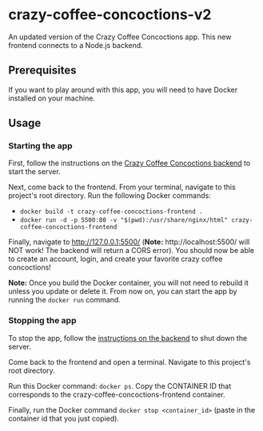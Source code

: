 # crazy-coffee-concoctions-v2
An updated version of the Crazy Coffee Concoctions app. This new frontend connects to a Node.js backend.

## Prerequisites

If you want to play around with this app, you will need to have Docker installed on your machine.

## Usage

### Starting the app

First, follow the instructions on the [Crazy Coffee Concoctions backend](https://github.com/Sdcrouse/crazy-coffee-concoctions-backend-v2) to start the server.

Next, come back to the frontend. From your terminal, navigate to this project's root directory. Run the following Docker commands:

- `docker build -t crazy-coffee-concoctions-frontend .`
- `docker run -d -p 5500:80 -v "$(pwd):/usr/share/nginx/html" crazy-coffee-concoctions-frontend`

Finally, navigate to http://127.0.0.1:5500/ (**Note:** http://localhost:5500/ will NOT work! The backend will return a CORS error). You should now be able to create an account, login, and create your favorite crazy coffee concoctions!

**Note:** Once you build the Docker container, you will not need to rebuild it unless you update or delete it. From now on, you can start the app by running the `docker run` command.

### Stopping the app

To stop the app, follow the [instructions on the backend](https://github.com/Sdcrouse/crazy-coffee-concoctions-backend-v2) to shut down the server.

Come back to the frontend and open a terminal. Navigate to this project's root directory.

Run this Docker command: `docker ps`. Copy the CONTAINER ID that corresponds to the crazy-coffee-concoctions-frontend container.

Finally, run the Docker command `docker stop <container_id>` (paste in the container id that you just copied).
